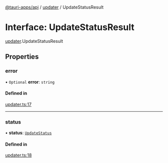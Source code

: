 [@tauri-apps/api](../README.md) / [updater](../modules/updater.md) / UpdateStatusResult

# Interface: UpdateStatusResult

[updater](../modules/updater.md).UpdateStatusResult

## Properties

### error

• `Optional` **error**: `string`

#### Defined in

[updater.ts:17](https://github.com/tauri-apps/tauri/blob/feac1d1/tooling/api/src/updater.ts#L17)

___

### status

• **status**: [`UpdateStatus`](../modules/updater.md#updatestatus)

#### Defined in

[updater.ts:18](https://github.com/tauri-apps/tauri/blob/feac1d1/tooling/api/src/updater.ts#L18)
